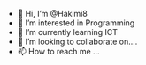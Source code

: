 - 👋 Hi, I’m @Hakimi8
- 👀 I’m interested in Programming
- 🌱 I’m currently learning ICT
- 💞️ I’m looking to collaborate on....
- 📫 How to reach me ...

<!---
Hakimi8/Hakimi8 is a ✨ special ✨ repository because its `README.md` (this file) appears on your GitHub profile.
You can click the Preview link to take a look at your changes.
--->
